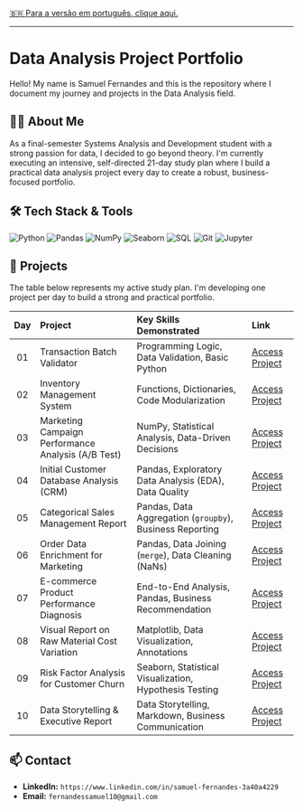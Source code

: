 [🇧🇷 Para a versão em português, clique aqui.](./LEIA-ME.md)

---

# Data Analysis Project Portfolio

Hello! My name is Samuel Fernandes and this is the repository where I document my journey and projects in the Data Analysis field.

## 👨‍💻 About Me
As a final-semester Systems Analysis and Development student with a strong passion for data, I decided to go beyond theory. I'm currently executing an intensive, self-directed 21-day study plan where I build a practical data analysis project every day to create a robust, business-focused portfolio.

## 🛠️ Tech Stack & Tools
![Python](https://img.shields.io/badge/Python-3776AB?style=for-the-badge&logo=python&logoColor=white)
![Pandas](https://img.shields.io/badge/Pandas-150458?style=for-the-badge&logo=pandas&logoColor=white)
![NumPy](https://img.shields.io/badge/NumPy-013243?style=for-the-badge&logo=numpy&logoColor=white)
![Seaborn](https://img.shields.io/badge/Seaborn-882244?style=for-the-badge&logo=seaborn&logoColor=white)
![SQL](https://img.shields.io/badge/SQL-4479A1?style=for-the-badge&logo=postgresql&logoColor=white)
![Git](https://img.shields.io/badge/Git-F05032?style=for-the-badge&logo=git&logoColor=white)
![Jupyter](https://img.shields.io/badge/Jupyter-F37626?style=for-the-badge&logo=jupyter&logoColor=white)

## 📂 Projects
The table below represents my active study plan. I'm developing one project per day to build a strong and practical portfolio.

| Day | Project | Key Skills Demonstrated | Link |
|:---:|:---|:---|:---|
| 01 | Transaction Batch Validator | Programming Logic, Data Validation, Basic Python | [Access Project](./01-Validacao-Transacoes/) |
| 02 | Inventory Management System | Functions, Dictionaries, Code Modularization | [Access Project](./02-Gerenciamento-Inventario/) |
| 03 | Marketing Campaign Performance Analysis (A/B Test) | NumPy, Statistical Analysis, Data-Driven Decisions | [Access Project](./03-Analise-Campanhas-Marketing/) |
| 04 | Initial Customer Database Analysis (CRM) | Pandas, Exploratory Data Analysis (EDA), Data Quality | [Access Project](./04-Analise-Base-Clientes/) |
| 05 | Categorical Sales Management Report | Pandas, Data Aggregation (`groupby`), Business Reporting | [Access Project](./05-Relatorio-Vendas-Categoria/) |
| 06 | Order Data Enrichment for Marketing | Pandas, Data Joining (`merge`), Data Cleaning (NaNs) | [Access Project](./06-Enriquecimento-Dados-Pedidos/) |
| 07 | E-commerce Product Performance Diagnosis | End-to-End Analysis, Pandas, Business Recommendation | [Access Project](./07-Ecommerce-Performance-Diagnosis/) |
| 08 | Visual Report on Raw Material Cost Variation | Matplotlib, Data Visualization, Annotations | [Access Project](./08-Matplotlib-Visual-Report/) |
| 09 | Risk Factor Analysis for Customer Churn | Seaborn, Statistical Visualization, Hypothesis Testing | [Access Project](./09-Seaborn-Churn-Analysis/) |
| 10 | Data Storytelling & Executive Report | Data Storytelling, Markdown, Business Communication | [Access Project](./10-Data-Storytelling-Executive-Report/) |

## 📫 Contact
* **LinkedIn:** `https://www.linkedin.com/in/samuel-fernandes-3a40a4229`
* **Email:** `fernandessamuel10@gmail.com`